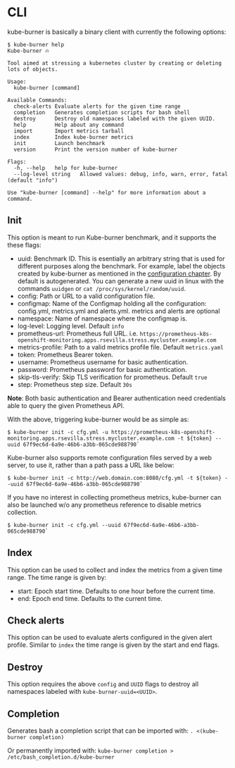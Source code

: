 # CLI

kube-burner is basically a binary client with currently the following options:

```console
$ kube-burner help
Kube-burner 🔥

Tool aimed at stressing a kubernetes cluster by creating or deleting lots of objects.

Usage:
  kube-burner [command]

Available Commands:
  check-alerts Evaluate alerts for the given time range
  completion   Generates completion scripts for bash shell
  destroy      Destroy old namespaces labeled with the given UUID.
  help         Help about any command
  import       Import metrics tarball
  index        Index kube-burner metrics
  init         Launch benchmark
  version      Print the version number of kube-burner

Flags:
  -h, --help   help for kube-burner
  --log-level string   Allowed values: debug, info, warn, error, fatal (default "info")

Use "kube-burner [command] --help" for more information about a command.
```

## Init

This option is meant to run Kube-burner benchmark, and it supports the these flags:

- uuid: Benchmark ID. This is esentially an arbitrary string that is used for different purposes along the benchmark. For example, label the objects created by kube-burner as mentioned in the [configuration chapter](configuration/#Default-labels). By default is autogenerated. You can generate a new uuid in linux with the commands `uuidgen` or `cat /proc/sys/kernel/random/uuid`.
- config: Path or URL to a valid configuration file.
- configmap: Name of the Configmap holding all the configuration: config.yml, metrics.yml and alerts.yml. metrics and alerts are optional
- namespace: Name of namespace where the configmap is.
- log-level: Logging level. Default `info`
- prometheus-url: Prometheus full URL. i.e. `https://prometheus-k8s-openshift-monitoring.apps.rsevilla.stress.mycluster.example.com`
- metrics-profile: Path to a valid metrics profile file. Default `metrics.yaml`
- token: Prometheus Bearer token.
- username: Prometheus username for basic authentication.
- password: Prometheus password for basic authentication.
- skip-tls-verify: Skip TLS verification for prometheus. Default `true`
- step: Prometheus step size. Default `30s`

**Note**: Both basic authentication and Bearer authentication need credentials able to query the given Prometheus API.

With the above, triggering kube-burner would be as simple as:

```console
$ kube-burner init -c cfg.yml -u https://prometheus-k8s-openshift-monitoring.apps.rsevilla.stress.mycluster.example.com -t ${token} --uuid 67f9ec6d-6a9e-46b6-a3bb-065cde988790`
```

Kube-burner also supports remote configuration files served by a web server, to use it, rather than a path pass a URL like below:

```console
$ kube-burner init -c http://web.domain.com:8080/cfg.yml -t ${token} --uuid 67f9ec6d-6a9e-46b6-a3bb-065cde988790`
```

If you have no interest in collecting prometheus metrics, kube-burner can also be launched w/o any prometheus reference to disable metrics collection.

```console
$ kube-burner init -c cfg.yml --uuid 67f9ec6d-6a9e-46b6-a3bb-065cde988790`
```

## Index

This option can be used to collect and index the metrics from a given time range. The time range is given by:

- start: Epoch start time. Defaults to one hour before the current time.
- end: Epoch end time. Defaults to the current time.

## Check alerts

This option can be used to evaluate alerts configured in the given alert profile. Similar to `index` the time range is given by the start and end flags.

## Destroy

This option requires the above `config` and `UUID` flags to destroy all namespaces labeled with `kube-burner-uuid=<UUID>`.

## Completion

Generates bash a completion script that can be imported with:
`. <(kube-burner completion)`

Or permanently imported with:
`kube-burner completion > /etc/bash_completion.d/kube-burner`
